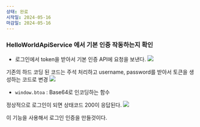 ```yaml
---
상태: 완료
시작일: 2024-05-16
마감일: 2024-05-16
---
```

### HelloWorldApiService 에서 기본 인증 작동하는지 확인
- 로그인에서 token을 받아서 기본 인증 API에 요청을 보낸다.
![](https://i.imgur.com/zhKsdHb.png)


기존의 하드 코딩 된 코드는 주석 처리하고 username, password를 받아서 토큰을 생성하는 코드로 변경
![](https://i.imgur.com/H5jE9FD.png)
- `window.btoa` :  Base64로 인코딩하는 함수

정상적으로 로그인이 되면 상태코드 200이 응답된다.
![](https://i.imgur.com/sT7DYMd.png)

이 기능을 사용해서 로그인 인증을 만들것이다.